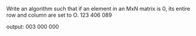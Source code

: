 Write an algorithm such that if an element in an MxN matrix is 0, its entire row and column are set to O.
123
406
089

output:
003
000
000
